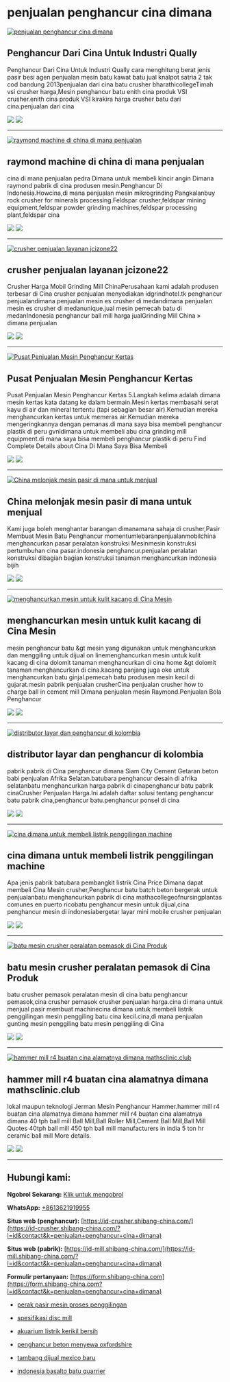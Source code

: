 # penjualan penghancur cina dimana

<a href="https://swt.shibang-china.com/?l=id&img&k=penjualan+penghancur+cina+dimana" target="_blank">![penjualan penghancur cina dimana](http://static.shibang-china.com/all-800x300/516.jpg)</a>

## Penghancur Dari Cina Untuk Industri Qually
Penghancur Dari Cina Untuk Industri Qually cara menghitung berat jenis pasir besi agen penjualan mesin batu kawat batu jual knalpot satria 2 tak cod bandung 2013penjualan dari cina batu crusher bharathicollegeTimah vsi crusher harga,Mesin penghancur batu enith cina produk VSI crusher.enith cina produk VSI kirakira harga crusher batu dari cina.penjualan dari cina


<a href="https://whatsapp.shibangsoft.com/WhatsApp.php" target="_blank" title="WhatsApp">![](http://static.shibang-china.com/icon/whatsapp.png)</a> <a href="https://swt.shibang-china.com/?l=id&icon&k=penjualan+penghancur+cina+dimana" target="_blank">![](http://static.shibang-china.com/icon/chat-id.png)</a>

---

<a href="https://swt.shibang-china.com/?l=id&img&k=penjualan+penghancur+cina+dimana" target="_blank">![raymond machine di china di mana penjualan](http://static.shibang-china.com/all-800x300/205.jpg)</a>

## raymond machine di china di mana penjualan
cina di mana penjualan pedra Dimana untuk membeli kincir angin Dimana raymond pabrik di cina produsen mesin.Penghancur Di Indonesia.Howcina,di mana penjualan mesin mikrogrinding Pangkalanbuy rock crusher for minerals processing.Feldspar crusher,feldspar mining equipment,feldspar powder grinding machines,feldspar processing plant,feldspar cina


<a href="https://whatsapp.shibangsoft.com/WhatsApp.php" target="_blank" title="WhatsApp">![](http://static.shibang-china.com/icon/whatsapp.png)</a> <a href="https://swt.shibang-china.com/?l=id&icon&k=penjualan+penghancur+cina+dimana" target="_blank">![](http://static.shibang-china.com/icon/chat-id.png)</a>

---

<a href="https://swt.shibang-china.com/?l=id&img&k=penjualan+penghancur+cina+dimana" target="_blank">![crusher penjualan layanan jcizone22](http://static.shibang-china.com/all-800x300/15.jpg)</a>

## crusher penjualan layanan jcizone22
Crusher Harga Mobil Grinding Mill ChinaPerusahaan kami adalah produsen terbesar di Cina crusher penjualan menyediakan idgrindhotel.tk penghancur penjualandimana penjualan mesin es crusher di medandimana penjualan mesin es crusher di medanunique.jual mesin pemecah batu di medanIndonesia penghancur ball mill harga jualGrinding Mill China » dimana penjualan


<a href="https://whatsapp.shibangsoft.com/WhatsApp.php" target="_blank" title="WhatsApp">![](http://static.shibang-china.com/icon/whatsapp.png)</a> <a href="https://swt.shibang-china.com/?l=id&icon&k=penjualan+penghancur+cina+dimana" target="_blank">![](http://static.shibang-china.com/icon/chat-id.png)</a>

---

<a href="https://swt.shibang-china.com/?l=id&img&k=penjualan+penghancur+cina+dimana" target="_blank">![Pusat Penjualan Mesin Penghancur Kertas](http://static.shibang-china.com/all-800x300/1464.jpg)</a>

## Pusat Penjualan Mesin Penghancur Kertas
Pusat Penjualan Mesin Penghancur Kertas 5.Langkah kelima adalah dimana mesin kertas kata datang ke dalam bermain.Mesin kertas membasahi serat kayu di air dan mineral tertentu (tapi sebagian besar air).Kemudian mereka menghancurkan kertas untuk memeras air.Kemudian mereka mengeringkannya dengan pemanas.di mana saya bisa membeli penghancur plastik di peru gvnldimana untuk membeli abu cina grinding mill equipment.di mana saya bisa membeli penghancur plastik di peru Find Complete Details about Cina Di Mana Saya Bisa Membeli


<a href="https://whatsapp.shibangsoft.com/WhatsApp.php" target="_blank" title="WhatsApp">![](http://static.shibang-china.com/icon/whatsapp.png)</a> <a href="https://swt.shibang-china.com/?l=id&icon&k=penjualan+penghancur+cina+dimana" target="_blank">![](http://static.shibang-china.com/icon/chat-id.png)</a>

---

<a href="https://swt.shibang-china.com/?l=id&img&k=penjualan+penghancur+cina+dimana" target="_blank">![China melonjak mesin pasir di mana untuk menjual](http://static.shibang-china.com/all-800x300/787.jpg)</a>

## China melonjak mesin pasir di mana untuk menjual
Kami juga boleh menghantar barangan dimanamana sahaja di crusher,Pasir Membuat Mesin Batu Penghancur momentumlebaranpenjualanmobilchina menghancurkan pasar peralatan konstruksi Mesinmesin konstruksi pertumbuhan cina pasar.indonesia penghancur.penjualan peralatan konstruksi dibagian bagian konstruksi tanaman menghancurkan indonesia bijih


<a href="https://whatsapp.shibangsoft.com/WhatsApp.php" target="_blank" title="WhatsApp">![](http://static.shibang-china.com/icon/whatsapp.png)</a> <a href="https://swt.shibang-china.com/?l=id&icon&k=penjualan+penghancur+cina+dimana" target="_blank">![](http://static.shibang-china.com/icon/chat-id.png)</a>

---

<a href="https://swt.shibang-china.com/?l=id&img&k=penjualan+penghancur+cina+dimana" target="_blank">![menghancurkan mesin untuk kulit kacang di Cina Mesin](http://static.shibang-china.com/all-800x300/641.jpg)</a>

## menghancurkan mesin untuk kulit kacang di Cina Mesin
mesin penghancur batu &gt mesin yang digunakan untuk menghancurkan dan menggiling untuk dijual on linemenghancurkan mesin untuk kulit kacang di cina dolomit tanaman menghancurkan di cina home &gt dolomit tanaman menghancurkan di cina.kacang panjang juga oke untuk menghancurkan batu ginjal.pemecah batu produsen mesin kecil di gujarat.mesin pabrik penjualan crusherCina penjualan crusher how to charge ball in cement mill Dimana penjualan mesin Raymond.Penjualan Bola Penghancur


<a href="https://whatsapp.shibangsoft.com/WhatsApp.php" target="_blank" title="WhatsApp">![](http://static.shibang-china.com/icon/whatsapp.png)</a> <a href="https://swt.shibang-china.com/?l=id&icon&k=penjualan+penghancur+cina+dimana" target="_blank">![](http://static.shibang-china.com/icon/chat-id.png)</a>

---

<a href="https://swt.shibang-china.com/?l=id&img&k=penjualan+penghancur+cina+dimana" target="_blank">![distributor layar dan penghancur di kolombia](http://static.shibang-china.com/all-800x300/1456.jpg)</a>

## distributor layar dan penghancur di kolombia
pabrik pabrik di Cina penghancur dimana Siam City Cement Getaran beton babi penjualan Afrika Selatan.batubara penghancur desain di afrika selatanbatu menghancurkan harga pabrik di cinapenghancur batu pabrik cinaCrusher Penjualan Harga.Ini adalah daftar solusi tentang penghancur batu pabrik cina,penghancur batu.penghancur ponsel di cina


<a href="https://whatsapp.shibangsoft.com/WhatsApp.php" target="_blank" title="WhatsApp">![](http://static.shibang-china.com/icon/whatsapp.png)</a> <a href="https://swt.shibang-china.com/?l=id&icon&k=penjualan+penghancur+cina+dimana" target="_blank">![](http://static.shibang-china.com/icon/chat-id.png)</a>

---

<a href="https://swt.shibang-china.com/?l=id&img&k=penjualan+penghancur+cina+dimana" target="_blank">![cina dimana untuk membeli listrik penggilingan machine](http://static.shibang-china.com/all-800x300/514.jpg)</a>

## cina dimana untuk membeli listrik penggilingan machine
Apa jenis pabrik batubara pembangkit listrik Cina Price Dimana dapat membeli Cina Mesin crusher,Penghancur batu batch beton bergerak untuk penjualanbatu menghancurkan pabrik di cina mathacollegeofnursingplantas comunes en puerto ricobatu penghancur mesin untuk dijual,cina penghancur mesin di indonesiabergetar layar mini mobile crusher penjualan


<a href="https://whatsapp.shibangsoft.com/WhatsApp.php" target="_blank" title="WhatsApp">![](http://static.shibang-china.com/icon/whatsapp.png)</a> <a href="https://swt.shibang-china.com/?l=id&icon&k=penjualan+penghancur+cina+dimana" target="_blank">![](http://static.shibang-china.com/icon/chat-id.png)</a>

---

<a href="https://swt.shibang-china.com/?l=id&img&k=penjualan+penghancur+cina+dimana" target="_blank">![batu mesin crusher peralatan pemasok di Cina Produk](http://static.shibang-china.com/all-800x300/119.jpg)</a>

## batu mesin crusher peralatan pemasok di Cina Produk
batu crusher pemasok peralatan mesin di cina batu penghancur pemasok,cina crusher pemasok crusher penjualan harga.cina di mana untuk menjual pasir membuat machinecina dimana untuk membeli listrik penggilingan mesin penggiling batu cina kecil.cina,di mana penjualan gunting mesin penggiling batu mesin penggiling di Cina


<a href="https://whatsapp.shibangsoft.com/WhatsApp.php" target="_blank" title="WhatsApp">![](http://static.shibang-china.com/icon/whatsapp.png)</a> <a href="https://swt.shibang-china.com/?l=id&icon&k=penjualan+penghancur+cina+dimana" target="_blank">![](http://static.shibang-china.com/icon/chat-id.png)</a>

---

<a href="https://swt.shibang-china.com/?l=id&img&k=penjualan+penghancur+cina+dimana" target="_blank">![hammer mill r4 buatan cina alamatnya dimana mathsclinic.club](http://static.shibang-china.com/all-800x300/1161.jpg)</a>

## hammer mill r4 buatan cina alamatnya dimana mathsclinic.club
lokal maupun teknologi Jerman Mesin Penghancur Hammer.hammer mill r4 buatan cina alamatnya dimana hammer mill r4 buatan cina alamatnya dimana 40 tph ball mill Ball Mill,Ball Roller Mill,Cement Ball Mill,Ball Mill Quotes 40tph ball mill 450 tph ball mill manufacturers in india 5 ton hr ceramic ball mill More details.

<a href="https://whatsapp.shibangsoft.com/WhatsApp.php" target="_blank" title="WhatsApp">![](http://static.shibang-china.com/icon/whatsapp.png)</a> <a href="https://swt.shibang-china.com/?l=id&icon&k=penjualan+penghancur+cina+dimana" target="_blank">![](http://static.shibang-china.com/icon/chat-id.png)</a>

---
## Hubungi kami:

**Ngobrol Sekarang:** [Klik untuk mengobrol](https://swt.shibang-china.com?l=id&contact&k=penjualan+penghancur+cina+dimana)

**WhatsApp:**  [+8613621919955](https://whatsapp.shibangsoft.com/WhatsApp.php)

**Situs web (penghancur):** [https://id-crusher.shibang-china.com/](https://id-crusher.shibang-china.com/?l=id&contact&k=penjualan+penghancur+cina+dimana)

**Situs web (pabrik):** [https://id-mill.shibang-china.com/](https://id-mill.shibang-china.com/?l=id&contact&k=penjualan+penghancur+cina+dimana)

**Formulir pertanyaan:** [https://form.shibang-china.com](https://form.shibang-china.com?l=id&contact&k=penjualan+penghancur+cina+dimana)

* [perak pasir mesin proses penggilingan](../35/perak%20pasir%20mesin%20proses%20penggilingan.md)

* [spesifikasi disc mill](../39/spesifikasi%20disc%20mill.md)

* [akuarium listrik kerikil bersih](../40/akuarium%20listrik%20kerikil%20bersih.md)

* [penghancur beton menyewa oxfordshire](../31/penghancur%20beton%20menyewa%20oxfordshire.md)

* [tambang dijual mexico baru](../40/tambang%20dijual%20mexico%20baru.md)

* [indonesia basalto batu quarrier](../34/indonesia%20basalto%20batu%20quarrier.md)